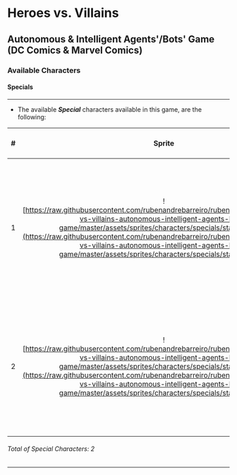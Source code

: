 # Heroes vs. Villains
## Autonomous & Intelligent Agents'/Bots' Game (DC Comics & Marvel Comics)

### Available Characters

#### Specials

***

* The available **_Special_** characters available in this game, are the following:

| #  | Sprite  | Name      | Stamina [0-100] | Wisdom [0-100] | Strength [0-100]   | Velocity [0-100]   | Description |
|:--:|:-------:|:---------:|:-------:|:------------:|:-------:|:-------:|:-----------:|
| 1  | ![https://raw.githubusercontent.com/rubenandrebarreiro/rubenandrebarreiro/heroes-vs-villains-autonomous-intelligent-agents-bots-game/master/assets/sprites/characters/specials/stan-lee.png](https://raw.githubusercontent.com/rubenandrebarreiro/rubenandrebarreiro/heroes-vs-villains-autonomous-intelligent-agents-bots-game/master/assets/sprites/characters/specials/stan-lee.png)       | **_Ruben, The God of Destruction_** | N/A     | N/A          | N/A     | N/A      | ```` The creator of this specific game. He's also known, in this game, as the "Reincarnation of Evil". This special character have powers similar to a God and can end the game, at anytime, causing the destruction of the world! ```` [See more](https://rubenandrebarreiro.github.io/) |
| 2  | ![https://raw.githubusercontent.com/rubenandrebarreiro/rubenandrebarreiro/heroes-vs-villains-autonomous-intelligent-agents-bots-game/master/assets/sprites/characters/specials/stan-lee.png](https://raw.githubusercontent.com/rubenandrebarreiro/rubenandrebarreiro/heroes-vs-villains-autonomous-intelligent-agents-bots-game/master/assets/sprites/characters/specials/stan-lee.png)       | **_Stan Lee_** | N/A     | N/A          | N/A     | N/A      | ```` The Marvel Comics' primary creative leader. He's also known, in this game, as the "Creator". This special character have powers similar to a God and can end the game, at anytime, causing the redemption of the world! ```` [See more](https://en.wikipedia.org/wiki/Stan_Lee) |

###### Total of Special Characters: 2

***
